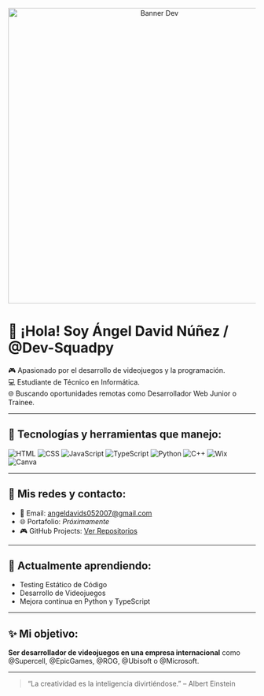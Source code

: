 <p align="center">
  <img src="https://softwaredeprogramacion.wordpress.com/wp-content/uploads/2018/12/a8df46b3a73779864851bf875d2861e6e6930a11_hq.gif" alt="Banner Dev" width="600"/>
</p>

# 👋 ¡Hola! Soy Ángel David Núñez / @Dev-Squadpy  

🎮 Apasionado por el desarrollo de videojuegos y la programación.  
💻 Estudiante de Técnico en Informática.  
🌐 Buscando oportunidades remotas como Desarrollador Web Junior o Trainee.

---

## 🔧 Tecnologías y herramientas que manejo:

![HTML](https://img.shields.io/badge/HTML5-E34F26?style=flat&logo=html5&logoColor=white)
![CSS](https://img.shields.io/badge/CSS3-1572B6?style=flat&logo=css3&logoColor=white)
![JavaScript](https://img.shields.io/badge/JavaScript-F7DF1E?style=flat&logo=javascript&logoColor=black)
![TypeScript](https://img.shields.io/badge/TypeScript-3178C6?style=flat&logo=typescript&logoColor=white)
![Python](https://img.shields.io/badge/Python-3776AB?style=flat&logo=python&logoColor=white)
![C++](https://img.shields.io/badge/C++-00599C?style=flat&logo=cplusplus&logoColor=white)
![Wix](https://img.shields.io/badge/Wix-000?style=flat&logo=wix&logoColor=white)
![Canva](https://img.shields.io/badge/Canva-00C4CC?style=flat&logo=canva&logoColor=white)

---

## 🔗 Mis redes y contacto:

- 📧 Email: angeldavids052007@gmail.com
- 🌐 Portafolio: *Próximamente*
- 🎮 GitHub Projects: [Ver Repositorios](https://github.com/Dev-Squadpy)

---

## 🚀 Actualmente aprendiendo:
- Testing Estático de Código
- Desarrollo de Videojuegos
- Mejora continua en Python y TypeScript

---

## ✨ Mi objetivo:
**Ser desarrollador de videojuegos en una empresa internacional** como @Supercell, @EpicGames, @ROG, @Ubisoft o @Microsoft.

---

> “La creatividad es la inteligencia divirtiéndose.” – Albert Einstein

